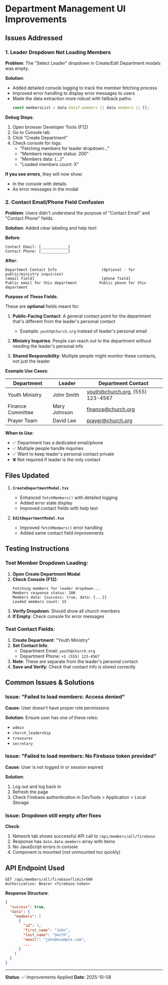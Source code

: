 # Department Management UI Improvements

## Issues Addressed

### 1. **Leader Dropdown Not Loading Members**

**Problem**: The "Select Leader" dropdown in Create/Edit Department modals was empty.

**Solution**:
- Added detailed console logging to track the member fetching process
- Improved error handling to display error messages to users
- Made the data extraction more robust with fallback paths:
  ```javascript
  const membersList = data.data?.members || data.members || [];
  ```

**Debug Steps**:
1. Open browser Developer Tools (F12)
2. Go to Console tab
3. Click "Create Department"
4. Check console for logs:
   - "Fetching members for leader dropdown..."
   - "Members response status: 200"
   - "Members data: {...}"
   - "Loaded members count: X"

**If you see errors**, they will now show:
- In the console with details
- As error messages in the modal

### 2. **Contact Email/Phone Field Confusion**

**Problem**: Users didn't understand the purpose of "Contact Email" and "Contact Phone" fields.

**Solution**: Added clear labeling and help text:

**Before**:
```
Contact Email: [____________]
Contact Phone: [____________]
```

**After**:
```
Department Contact Info                    (Optional - for public/ministry inquiries)
[email field]                              [phone field]
Public email for this department          Public phone for this department
```

**Purpose of These Fields**:

These are **optional** fields meant for:

1. **Public-Facing Contact**: A general contact point for the department that's different from the leader's personal contact
   - Example: `youth@church.org` instead of leader's personal email

2. **Ministry Inquiries**: People can reach out to the department without needing the leader's personal info

3. **Shared Responsibility**: Multiple people might monitor these contacts, not just the leader

**Example Use Cases**:

| Department | Leader | Department Contact |
|------------|--------|-------------------|
| Youth Ministry | John Smith | youth@church.org, (555) 123-4567 |
| Finance Committee | Mary Johnson | finance@church.org |
| Prayer Team | David Lee | prayer@church.org |

**When to Use**:
- ✅ Department has a dedicated email/phone
- ✅ Multiple people handle inquiries
- ✅ Want to keep leader's personal contact private
- ❌ Not required if leader is the only contact

## Files Updated

1. **`CreateDepartmentModal.tsx`**
   - Enhanced `fetchMembers()` with detailed logging
   - Added error state display
   - Improved contact fields with help text

2. **`EditDepartmentModal.tsx`**
   - Improved `fetchMembers()` error handling
   - Added same contact field improvements

## Testing Instructions

### Test Member Dropdown Loading:

1. **Open Create Department Modal**
2. **Check Console (F12)**:
   ```
   Fetching members for leader dropdown...
   Members response status: 200
   Members data: {success: true, data: {...}}
   Loaded members count: 15
   ```
3. **Verify Dropdown**: Should show all church members
4. **If Empty**: Check console for error messages

### Test Contact Fields:

1. **Create Department**: "Youth Ministry"
2. **Set Contact Info**:
   - Department Email: `youth@church.org`
   - Department Phone: `+1 (555) 123-4567`
3. **Note**: These are separate from the leader's personal contact
4. **Save and Verify**: Check that contact info is stored correctly

## Common Issues & Solutions

### Issue: "Failed to load members: Access denied"

**Cause**: User doesn't have proper role permissions

**Solution**: Ensure user has one of these roles:
- `admin`
- `church_leadership`
- `treasurer`
- `secretary`

### Issue: "Failed to load members: No Firebase token provided"

**Cause**: User is not logged in or session expired

**Solution**:
1. Log out and log back in
2. Refresh the page
3. Check Firebase authentication in DevTools > Application > Local Storage

### Issue: Dropdown still empty after fixes

**Check**:
1. Network tab shows successful API call to `/api/members/all/firebase`
2. Response has `data.data.members` array with items
3. No JavaScript errors in console
4. Component is mounted (not unmounted too quickly)

## API Endpoint Used

```
GET /api/members/all/firebase?limit=500
Authorization: Bearer <firebase-token>
```

**Response Structure**:
```json
{
  "success": true,
  "data": {
    "members": [
      {
        "id": 1,
        "first_name": "John",
        "last_name": "Smith",
        "email": "john@example.com",
        ...
      }
    ]
  }
}
```

---
**Status**: ✅ Improvements Applied
**Date**: 2025-10-08
